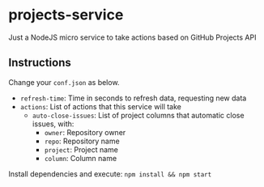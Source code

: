 # projects-service
Just a NodeJS micro service to take actions based on GitHub Projects API

## Instructions

Change your `conf.json` as below.

* `refresh-time`: Time in seconds to refresh data, requesting new data
* `actions`: List of actions that this service will take
  * `auto-close-issues`: List of project columns that automatic close issues, with:
    * `owner`: Repository owner
    * `repo`: Repository name
    * `project`: Project name
    * `column`: Column name

Install dependencies and execute: `npm install && npm start`
